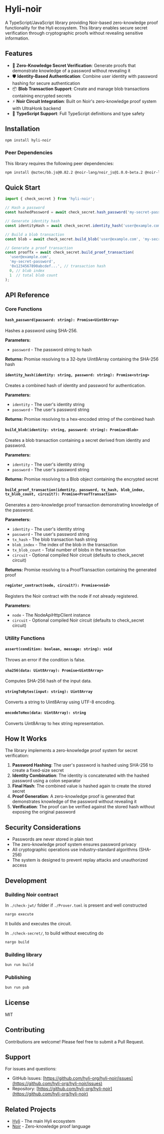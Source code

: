 # Hyli-noir

A TypeScript/JavaScript library providing Noir-based zero-knowledge proof functionality for the Hyli ecosystem. This library enables secure secret verification through cryptographic proofs without revealing sensitive information.

## Features

- 🔐 **Zero-Knowledge Secret Verification**: Generate proofs that demonstrate knowledge of a password without revealing it
- 🛡️ **Identity-Based Authentication**: Combine user identity with password hashing for secure authentication
- 📦 **Blob Transaction Support**: Create and manage blob transactions containing encrypted secrets
- ⚡ **Noir Circuit Integration**: Built on Noir's zero-knowledge proof system with UltraHonk backend
- 🔧 **TypeScript Support**: Full TypeScript definitions and type safety

## Installation

```bash
npm install hyli-noir
```

### Peer Dependencies

This library requires the following peer dependencies:

```bash
npm install @aztec/bb.js@0.82.2 @noir-lang/noir_js@1.0.0-beta.2 @noir-lang/noir_wasm@1.0.0-beta.2
```

## Quick Start

```typescript
import { check_secret } from 'hyli-noir';

// Hash a password
const hashedPassword = await check_secret.hash_password('my-secret-password');

// Generate identity hash
const identityHash = await check_secret.identity_hash('user@example.com', 'my-secret-password');

// Build a blob transaction
const blob = await check_secret.build_blob('user@example.com', 'my-secret-password');

// Generate a proof transaction
const proofTx = await check_secret.build_proof_transaction(
  'user@example.com',
  'my-secret-password',
  '0x1234567890abcdef...', // transaction hash
  0, // blob index
  1  // total blob count
);
```

## API Reference

### Core Functions

#### `hash_password(password: string): Promise<Uint8Array>`

Hashes a password using SHA-256.

**Parameters:**
- `password` - The password string to hash

**Returns:** Promise resolving to a 32-byte Uint8Array containing the SHA-256 hash

#### `identity_hash(identity: string, password: string): Promise<string>`

Creates a combined hash of identity and password for authentication.

**Parameters:**
- `identity` - The user's identity string
- `password` - The user's password string

**Returns:** Promise resolving to a hex-encoded string of the combined hash

#### `build_blob(identity: string, password: string): Promise<Blob>`

Creates a blob transaction containing a secret derived from identity and password.

**Parameters:**
- `identity` - The user's identity string
- `password` - The user's password string

**Returns:** Promise resolving to a Blob object containing the encrypted secret

#### `build_proof_transaction(identity, password, tx_hash, blob_index, tx_blob_count, circuit?): Promise<ProofTransaction>`

Generates a zero-knowledge proof transaction demonstrating knowledge of the password.

**Parameters:**
- `identity` - The user's identity string
- `password` - The user's password string
- `tx_hash` - The blob transaction hash string
- `blob_index` - The index of the blob in the transaction
- `tx_blob_count` - Total number of blobs in the transaction
- `circuit` - Optional compiled Noir circuit (defaults to check_secret circuit)

**Returns:** Promise resolving to a ProofTransaction containing the generated proof

#### `register_contract(node, circuit?): Promise<void>`

Registers the Noir contract with the node if not already registered.

**Parameters:**
- `node` - The NodeApiHttpClient instance
- `circuit` - Optional compiled Noir circuit (defaults to check_secret circuit)

### Utility Functions

#### `assert(condition: boolean, message: string): void`

Throws an error if the condition is false.

#### `sha256(data: Uint8Array): Promise<Uint8Array>`

Computes SHA-256 hash of the input data.

#### `stringToBytes(input: string): Uint8Array`

Converts a string to Uint8Array using UTF-8 encoding.

#### `encodeToHex(data: Uint8Array): string`

Converts Uint8Array to hex string representation.

## How It Works

The library implements a zero-knowledge proof system for secret verification:

1. **Password Hashing**: The user's password is hashed using SHA-256 to create a fixed-size secret
2. **Identity Combination**: The identity is concatenated with the hashed password using a colon separator
3. **Final Hash**: The combined value is hashed again to create the stored secret
4. **Proof Generation**: A zero-knowledge proof is generated that demonstrates knowledge of the password without revealing it
5. **Verification**: The proof can be verified against the stored hash without exposing the original password

## Security Considerations

- Passwords are never stored in plain text
- The zero-knowledge proof system ensures password privacy
- All cryptographic operations use industry-standard algorithms (SHA-256)
- The system is designed to prevent replay attacks and unauthorized access

## Development

### Building Noir contract

In `./check-jwt/`  folder if `./Prover.toml` is present and well constructed

```bash
nargo execute
```
It builds and executes the circuit.

In `./check-secret/`, to build without executing do

```bash
nargo build
```

### Building library

```bash
bun run build
```

### Publishing

```bash
bun run pub
```

## License

MIT

## Contributing

Contributions are welcome! Please feel free to submit a Pull Request.

## Support

For issues and questions:
- GitHub Issues: [https://github.com/hyli-org/hyli-noir/issues](https://github.com/hyli-org/hyli-noir/issues)
- Repository: [https://github.com/hyli-org/hyli-noir](https://github.com/hyli-org/hyli-noir)

## Related Projects

- [Hyli](https://github.com/hyli-org/hyli) - The main Hyli ecosystem
- [Noir](https://noir-lang.org/) - Zero-knowledge proof language
